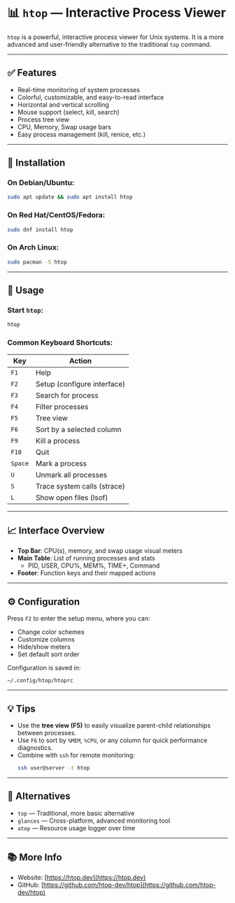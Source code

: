 
# 📊 `htop` — Interactive Process Viewer

`htop` is a powerful, interactive process viewer for Unix systems. It is a more advanced and user-friendly alternative to the traditional `top` command.

---

## ✅ Features

- Real-time monitoring of system processes
- Colorful, customizable, and easy-to-read interface
- Horizontal and vertical scrolling
- Mouse support (select, kill, search)
- Process tree view
- CPU, Memory, Swap usage bars
- Easy process management (kill, renice, etc.)

---

## 🔧 Installation

### On Debian/Ubuntu:
```bash
sudo apt update && sudo apt install htop
```

### On Red Hat/CentOS/Fedora:
```bash
sudo dnf install htop
```

### On Arch Linux:
```bash
sudo pacman -S htop
```

---

## 🚀 Usage

### Start `htop`:
```bash
htop
```

### Common Keyboard Shortcuts:
| Key | Action                            |
|-----|-----------------------------------|
| `F1` | Help                              |
| `F2` | Setup (configure interface)       |
| `F3` | Search for process                |
| `F4` | Filter processes                  |
| `F5` | Tree view                         |
| `F6` | Sort by a selected column         |
| `F9` | Kill a process                    |
| `F10`| Quit                              |
| `Space` | Mark a process                 |
| `U`   | Unmark all processes             |
| `S`   | Trace system calls (strace)      |
| `L`   | Show open files (lsof)           |

---

## 📈 Interface Overview

- **Top Bar**: CPU(s), memory, and swap usage visual meters
- **Main Table**: List of running processes and stats
  - PID, USER, CPU%, MEM%, TIME+, Command
- **Footer**: Function keys and their mapped actions

---

## ⚙️ Configuration

Press `F2` to enter the setup menu, where you can:
- Change color schemes
- Customize columns
- Hide/show meters
- Set default sort order

Configuration is saved in:
```
~/.config/htop/htoprc
```

---

## 💡 Tips

- Use the **tree view (F5)** to easily visualize parent-child relationships between processes.
- Use `F6` to sort by `%MEM`, `%CPU`, or any column for quick performance diagnostics.
- Combine with `ssh` for remote monitoring:
  ```bash
  ssh user@server -t htop
  ```

---

## 🧩 Alternatives

- `top` — Traditional, more basic alternative  
- `glances` — Cross-platform, advanced monitoring tool  
- `atop` — Resource usage logger over time  

---

## 📚 More Info

- Website: [https://htop.dev](https://htop.dev)  
- GitHub: [https://github.com/htop-dev/htop](https://github.com/htop-dev/htop)

